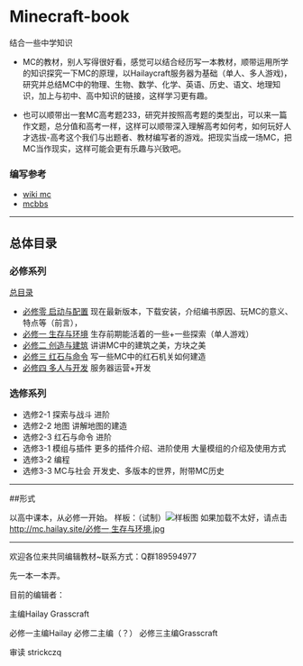 # Minecraft-book 
结合一些中学知识

* MC的教材，别人写得很好看，感觉可以结合经历写一本教材，顺带运用所学的知识探究一下MC的原理，以Hailaycraft服务器为基础（单人、多人游戏)，研究并总结MC中的物理、生物、数学、化学、英语、历史、语文、地理知识，加上与初中、高中知识的链接，这样学习更有趣。

* 也可以顺带出一套MC高考题233，研究并按照高考题的类型出，可以来一篇作文题，总分值和高考一样，这样可以顺带深入理解高考如何考，如何玩好人才选拔-高考这个我们与出题者、教材编写者的游戏。把现实当成一场MC，把MC当作现实，这样可能会更有乐趣与兴致吧。

### 编写参考
* [wiki mc](https://minecraft-zh.gamepedia.com/Minecraft_Wiki)
* [mcbbs](http://www.mcbbs.net)

***
## 总体目录

### 必修系列
[总目录](https://github.com/Hailaycraft/Minecraft-Learning-note/blob/master/%E6%80%BB%E7%9B%AE%E5%BD%95.md)
- [必修零 启动与配置](https://github.com/Hailaycraft/Minecraft-Learning-note/blob/master/%E5%BF%85%E4%BF%AE%E9%9B%B6%20%E5%90%AF%E5%8A%A8%E4%B8%8E%E9%85%8D%E7%BD%AE.md) 现在最新版本，下载安装，介绍编书原因、玩MC的意义、特点等（前言），
- [必修一 生存与环境](https://github.com/Hailaycraft/Minecraft-Learning-note/blob/master/%E5%BF%85%E4%BF%AE%E4%B8%80%20%E7%94%9F%E5%AD%98%E4%B8%8E%E7%8E%AF%E5%A2%83.md) 生存前期能活着的一些+一些探索（单人游戏）
- [必修二 创造与建筑](https://github.com/Hailaycraft/Minecraft-Learning-note/blob/master/%E5%BF%85%E4%BF%AE%E4%BA%8C%20%E5%88%9B%E9%80%A0%E4%B8%8E%E5%BB%BA%E7%AD%91.md)  讲讲MC中的建筑之美，方块之美 
- [必修三 红石与命令](https://github.com/Hailaycraft/Minecraft-Learning-note/blob/master/%E5%BF%85%E4%BF%AE%E4%B8%89%20%E7%BA%A2%E7%9F%B3%E4%B8%8E%E5%91%BD%E4%BB%A4.md) 写一些MC中的红石机关如何建造
- [必修四 多人与开发](https://github.com/Hailaycraft/Minecraft-Learning-note/blob/master/%E5%BF%85%E4%BF%AE%E5%9B%9B%20%20%E5%A4%9A%E4%BA%BA%E4%B8%8E%E5%BC%80%E5%8F%91.md)   服务器运营+开发

### 选修系列

- 选修2-1 探索与战斗 进阶
- 选修2-2 地图 讲解地图的建造
- 选修2-3 红石与命令 进阶
- 选修3-1 模组与插件 更多的插件介绍、进阶使用 大量模组的介绍及使用方式
- 选修3-2 编程
- 选修3-3 MC与社会 开发史、多版本的世界，附带MC历史

***

##形式

以高中课本，从必修一开始。
样板：（试制）![样板图](https://i.loli.net/2018/04/21/5adaa73a41666.jpg)
如果加载不太好，请点击[http://mc.hailay.site/必修一 生存与环境.jpg](http://mc.hailay.site/%E5%BF%85%E4%BF%AE%E4%B8%80%20%E7%94%9F%E5%AD%98%E4%B8%8E%E7%8E%AF%E5%A2%83.jpg)

***
欢迎各位来共同编辑教材~联系方式：Q群189594977

先一本一本弄。

目前的编辑者：

主编Hailay Grasscraft

必修一主编Hailay 必修二主编（？） 必修三主编Grasscraft 


审读 strickczq
